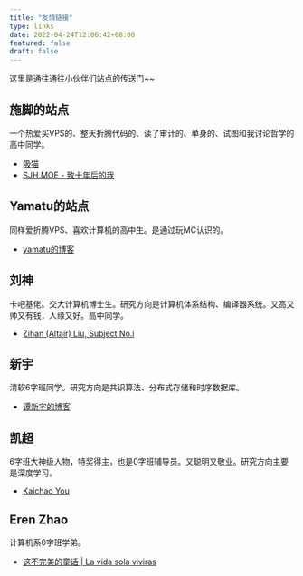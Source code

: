 ```yaml
---
title: "友情链接"
type: links
date: 2022-04-24T12:06:42+08:00
featured: false
draft: false
---
```


这里是通往通往小伙伴们站点的传送门~~

<!--more-->

## 施脚的站点

一个热爱买VPS的、整天折腾代码的、读了审计的、单身的、试图和我讨论哲学的高中同学。

- [吸猫](https://awsl.lc)
- [SJH.MOE - 致十年后的我](https://sjh.moe/about)

## Yamatu的站点

同样爱折腾VPS、喜欢计算机的高中生。是通过玩MC认识的。

- [yamatu的博客](https://yamatu.gitee.io/)

## 刘神

卡吧基佬。交大计算机博士生。研究方向是计算机体系结构、编译器系统。又高又帅又有钱，人缘又好。高中同学。

- [Zihan (Altair) Liu, Subject No.i](https://subjectnoi.github.io/about/)

## 新宇

清软6字班同学。研究方向是共识算法、分布式存储和时序数据库。

- [谭新宇的博客](https://tanxinyu.work/about/)

## 凯超

6字班大神级人物，特奖得主，也是0字班辅导员。又聪明又敬业。研究方向主要是深度学习。

- [Kaichao You](https://youkaichao.github.io/about)

## Eren Zhao

计算机系0字班学弟。

- [这不完美的童话 | La vida sola viviras](https://zhaochenyang20.github.io/about/)
